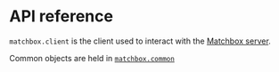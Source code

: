 # API reference

`matchbox.client` is the client used to interact with the [Matchbox server](../../server/install.md).

Common objects are held in [`matchbox.common`](../../server/api/common/index.md)